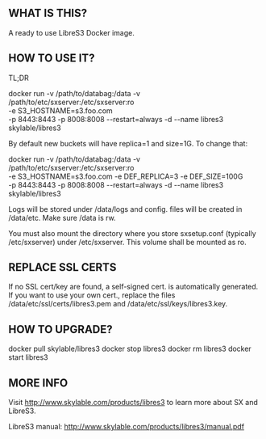 ## WHAT IS THIS?

A ready to use LibreS3 Docker image.

## HOW TO USE IT?

TL;DR

   docker run -v /path/to/databag:/data -v /path/to/etc/sxserver:/etc/sxserver:ro \
       -e S3_HOSTNAME=s3.foo.com \
       -p 8443:8443 -p 8008:8008 --restart=always -d --name libres3 skylable/libres3

By default new buckets will have replica=1 and size=1G. To change that:

   docker run -v /path/to/databag:/data -v /path/to/etc/sxserver:/etc/sxserver:ro \
       -e S3_HOSTNAME=s3.foo.com -e DEF_REPLICA=3 -e DEF_SIZE=100G \
       -p 8443:8443 -p 8008:8008 --restart=always -d --name libres3 skylable/libres3

Logs will be stored under /data/logs and config. files will be created in /data/etc.
Make sure /data is rw.

You must also mount the directory where you store sxsetup.conf (typically /etc/sxserver) 
under /etc/sxserver. This volume shall be mounted as ro.

## REPLACE SSL CERTS

If no SSL cert/key are found, a self-signed cert. is automatically generated.
If you want to use your own cert., replace the files /data/etc/ssl/certs/libres3.pem
and /data/etc/ssl/keys/libres3.key.

## HOW TO UPGRADE?

   docker pull skylable/libres3
   docker stop libres3
   docker rm libres3
   docker start libres3

## MORE INFO

Visit http://www.skylable.com/products/libres3 to learn more about SX and LibreS3.

LibreS3 manual: http://www.skylable.com/products/libres3/manual.pdf

